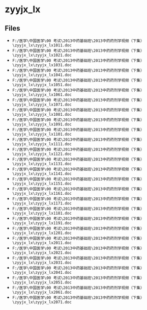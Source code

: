 # zyyjx_lx

## Files

- `F:/医学\中国医学\00 考试\2013中药基础班\2013中药药剂学视频（下集）\zyyjx_lx\zyyjx_lx1011.doc`
- `F:/医学\中国医学\00 考试\2013中药基础班\2013中药药剂学视频（下集）\zyyjx_lx\zyyjx_lx1021.doc`
- `F:/医学\中国医学\00 考试\2013中药基础班\2013中药药剂学视频（下集）\zyyjx_lx\zyyjx_lx1031.doc`
- `F:/医学\中国医学\00 考试\2013中药基础班\2013中药药剂学视频（下集）\zyyjx_lx\zyyjx_lx1041.doc`
- `F:/医学\中国医学\00 考试\2013中药基础班\2013中药药剂学视频（下集）\zyyjx_lx\zyyjx_lx1051.doc`
- `F:/医学\中国医学\00 考试\2013中药基础班\2013中药药剂学视频（下集）\zyyjx_lx\zyyjx_lx1061.doc`
- `F:/医学\中国医学\00 考试\2013中药基础班\2013中药药剂学视频（下集）\zyyjx_lx\zyyjx_lx1071.doc`
- `F:/医学\中国医学\00 考试\2013中药基础班\2013中药药剂学视频（下集）\zyyjx_lx\zyyjx_lx1081.doc`
- `F:/医学\中国医学\00 考试\2013中药基础班\2013中药药剂学视频（下集）\zyyjx_lx\zyyjx_lx1091.doc`
- `F:/医学\中国医学\00 考试\2013中药基础班\2013中药药剂学视频（下集）\zyyjx_lx\zyyjx_lx1101.doc`
- `F:/医学\中国医学\00 考试\2013中药基础班\2013中药药剂学视频（下集）\zyyjx_lx\zyyjx_lx1111.doc`
- `F:/医学\中国医学\00 考试\2013中药基础班\2013中药药剂学视频（下集）\zyyjx_lx\zyyjx_lx1121.doc`
- `F:/医学\中国医学\00 考试\2013中药基础班\2013中药药剂学视频（下集）\zyyjx_lx\zyyjx_lx1131.doc`
- `F:/医学\中国医学\00 考试\2013中药基础班\2013中药药剂学视频（下集）\zyyjx_lx\zyyjx_lx1141.doc`
- `F:/医学\中国医学\00 考试\2013中药基础班\2013中药药剂学视频（下集）\zyyjx_lx\zyyjx_lx1151.doc`
- `F:/医学\中国医学\00 考试\2013中药基础班\2013中药药剂学视频（下集）\zyyjx_lx\zyyjx_lx1161.doc`
- `F:/医学\中国医学\00 考试\2013中药基础班\2013中药药剂学视频（下集）\zyyjx_lx\zyyjx_lx1171.doc`
- `F:/医学\中国医学\00 考试\2013中药基础班\2013中药药剂学视频（下集）\zyyjx_lx\zyyjx_lx1181.doc`
- `F:/医学\中国医学\00 考试\2013中药基础班\2013中药药剂学视频（下集）\zyyjx_lx\zyyjx_lx1191.doc`
- `F:/医学\中国医学\00 考试\2013中药基础班\2013中药药剂学视频（下集）\zyyjx_lx\zyyjx_lx1201.doc`
- `F:/医学\中国医学\00 考试\2013中药基础班\2013中药药剂学视频（下集）\zyyjx_lx\zyyjx_lx2011.doc`
- `F:/医学\中国医学\00 考试\2013中药基础班\2013中药药剂学视频（下集）\zyyjx_lx\zyyjx_lx2021.doc`
- `F:/医学\中国医学\00 考试\2013中药基础班\2013中药药剂学视频（下集）\zyyjx_lx\zyyjx_lx2031.doc`
- `F:/医学\中国医学\00 考试\2013中药基础班\2013中药药剂学视频（下集）\zyyjx_lx\zyyjx_lx2041.doc`
- `F:/医学\中国医学\00 考试\2013中药基础班\2013中药药剂学视频（下集）\zyyjx_lx\zyyjx_lx2051.doc`
- `F:/医学\中国医学\00 考试\2013中药基础班\2013中药药剂学视频（下集）\zyyjx_lx\zyyjx_lx2061.doc`
- `F:/医学\中国医学\00 考试\2013中药基础班\2013中药药剂学视频（下集）\zyyjx_lx\zyyjx_lx2071.doc`
